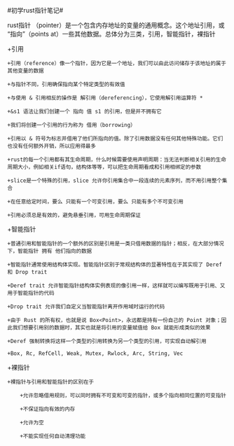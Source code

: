 #初学rust指针笔记#

rust指针 （pointer）是一个包含内存地址的变量的通用概念。这个地址引用，或 “指向”（points at）一些其他数据。总体分为三类，引用，智能指针，裸指针

+引用

    +引用（reference）像一个指针，因为它是一个地址，我们可以由此访问储存于该地址的属于其他变量的数据

    +与指针不同，引用确保指向某个特定类型的有效值

    +与使用 & 引用相反的操作是 解引用（dereferencing），它使用解引用运算符 *

    +&s1 语法让我们创建一个 指向 值 s1 的引用，但是并不拥有它

    +我们将创建一个引用的行为称为 借用（borrowing）

    +引用以 & 符号为标志并借用了他们所指向的值。除了引用数据没有任何其他特殊功能。它们也没有任何额外开销，所以应用得最多

    +rust的每一个引用都有其生命周期，什么时候需要使用声明周期：当无法判断相关引用的生命周期大小，例如相关if语句，结构体等等，可以把生命周期看成和引用相绑定的参数

    +slice是一个特殊的引用，slice 允许你引用集合中一段连续的元素序列，而不用引用整个集合

    +在任意给定时间，要么 只能有一个可变引用，要么 只能有多个不可变引用

    +引用必须总是有效的，避免悬垂引用，可用生命周期保证

+智能指针

    +普通引用和智能指针的一个额外的区别是引用是一类只借用数据的指针；相反，在大部分情况下，智能指针 拥有 他们指向的数据

    +智能指针通常使用结构体实现。智能指针区别于常规结构体的显著特性在于其实现了 Deref 和 Drop trait

    +Deref trait 允许智能指针结构体实例表现的像引用一样，这样就可以编写既用于引用、又用于智能指针的代码

    +Drop trait 允许我们自定义当智能指针离开作用域时运行的代码

    +由于 Rust 的所有权，也就是说 Box<Point>，永远都是持有一份自己的 Point 对象；因此我们想要引用别的数据时，其实也就是将引用的变量赋值给 Box 就能形成类似的效果

    +Deref 强制转换将这样一个类型的引用转换为另一个类型的引用，可实现自动解引用

    +Box, Rc, RefCell, Weak, Mutex, Rwlock, Arc, String, Vec

+裸指针

    +裸指针与引用和智能指针的区别在于

        +允许忽略借用规则，可以同时拥有不可变和可变的指针，或多个指向相同位置的可变指针

        +不保证指向有效的内存

        +允许为空
        
        +不能实现任何自动清理功能